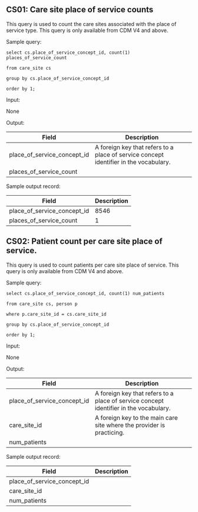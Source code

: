 CS01: Care site place of service counts
---

This query is used to count the care sites associated with the place of service type. This query is only available from CDM V4 and above.

Sample query:

	select cs.place_of_service_concept_id, count(1) places_of_service_count

	from care_site cs

	group by cs.place_of_service_concept_id

	order by 1;

Input:

None

Output:

| Field |  Description |
| --- | --- |
| place_of_service_concept_id | A foreign key that refers to a place of service concept identifier in the vocabulary. |
| places_of_service_count |   |

Sample output record:

| Field |  Description |
| --- | --- |
| place_of_service_concept_id |  8546 |
| places_of_service_count |  1 |

CS02: Patient count per care site place of service.
---

This query is used to count patients per care site place of service. This query is only available from CDM V4 and above.

Sample query:

	select cs.place_of_service_concept_id, count(1) num_patients

	from care_site cs, person p

	where p.care_site_id = cs.care_site_id

	group by cs.place_of_service_concept_id

	order by 1;

Input:

None

Output:

|  Field |  Description |
| --- | --- |
| place_of_service_concept_id | A foreign key that refers to a place of service concept identifier in the vocabulary. |
| care_site_id | A foreign key to the main care site where the provider is practicing. |
| num_patients |   |

Sample output record:

|  Field |  Description |
| --- | --- |
| place_of_service_concept_id |   |
| care_site_id |   |
| num_patients |   |




